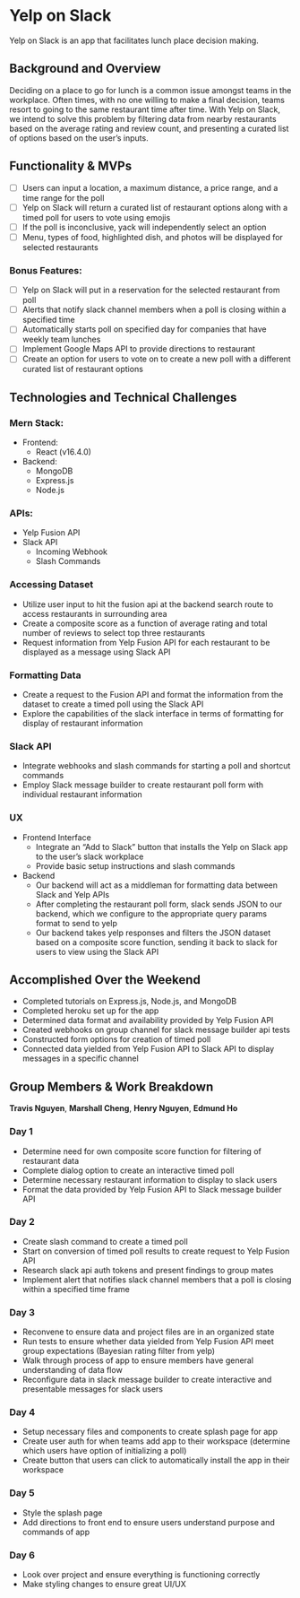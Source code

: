 # Yelp on Slack
Yelp on Slack is an app that facilitates lunch place decision making.

## Background and Overview

Deciding on a place to go for lunch is a common issue amongst teams in the workplace. Often times, with no one willing to make a final decision, teams resort to going to the same restaurant time after time. With Yelp on Slack, we intend to solve this problem by filtering data from nearby restaurants based on the average rating and review count, and presenting a curated list of options based on the user’s inputs.

## Functionality & MVPs
- [ ] Users can input a location, a maximum distance, a price range, and a time range for the poll
- [ ] Yelp on Slack will return a curated list of restaurant options along with a timed poll for users to vote using emojis
- [ ] If the poll is inconclusive, yack will independently select an option
- [ ] Menu, types of food, highlighted dish, and photos will be displayed for selected restaurants

### Bonus Features:
- [ ] Yelp on Slack will put in a reservation for the selected restaurant from poll
- [ ] Alerts that notify slack channel members when a poll is closing within a specified time
- [ ] Automatically starts poll on specified day for companies that have weekly team lunches
- [ ] Implement Google Maps API to provide directions to restaurant
- [ ] Create an option for users to vote on to create a new poll with a different curated list of restaurant options

## Technologies and Technical Challenges

### Mern Stack:
* Frontend:
  * React (v16.4.0)
* Backend:
  * MongoDB
  * Express.js
  * Node.js
### APIs:
* Yelp Fusion API
* Slack API
  * Incoming Webhook
  * Slash Commands

### Accessing Dataset
* Utilize user input to hit the fusion api at the backend search route to access restaurants in surrounding area
* Create a composite score as a function of average rating and total number of reviews to select top three restaurants
* Request information from Yelp Fusion API for each restaurant to be displayed as a message using Slack API

### Formatting Data
* Create a request to the Fusion API and format the information from the dataset to create a timed poll using the Slack API
* Explore the capabilities of the slack interface in terms of formatting for display of restaurant information

### Slack API
* Integrate webhooks and slash commands for starting a poll and shortcut commands
* Employ Slack message builder to create restaurant poll form with individual restaurant information

### UX
* Frontend Interface
  * Integrate an “Add to Slack” button that installs the Yelp on Slack app to the user’s slack workplace
  * Provide basic setup instructions and slash commands
* Backend
  * Our backend will act as a middleman for formatting data between Slack and Yelp APIs
  * After completing the restaurant poll form, slack sends JSON to our backend, which we configure to the appropriate query params format to send to yelp
  * Our backend takes yelp responses and filters the JSON dataset based on a composite score function, sending it back to slack for users to view using the Slack API

## Accomplished Over the Weekend
* Completed tutorials on Express.js, Node.js, and MongoDB
* Completed heroku set up for the app
* Determined data format and availability provided by Yelp Fusion API
* Created webhooks on group channel for slack message builder api tests
* Constructed form options for creation of timed poll 
* Connected data yielded from Yelp Fusion API to Slack API to display messages in a specific channel

## Group Members & Work Breakdown
**Travis Nguyen**, 
**Marshall Cheng**, 
**Henry Nguyen**, 
**Edmund Ho**


### Day 1
  - Determine need for own composite score function for filtering of restaurant data
  - Complete dialog option to create an interactive timed poll 
  - Determine necessary restaurant information to display to slack users
  - Format the data provided by Yelp Fusion API to Slack message builder API

### Day 2
  - Create slash command to create a timed poll
  - Start on conversion of timed poll results to create request to Yelp Fusion API
  - Research slack api auth tokens and present findings to group mates
  - Implement alert that notifies slack channel members that a poll is closing within a specified time frame

### Day 3
  - Reconvene to ensure data and project files are in an organized state
  - Run tests to ensure whether data yielded from Yelp Fusion API meet group expectations (Bayesian rating filter from yelp)
  - Walk through process of app to ensure members have general understanding of data flow
  - Reconfigure data in slack message builder to create interactive and presentable messages for slack users


### Day 4
  - Setup necessary files and components to create splash page for app
  - Create user auth for when teams add app to their workspace (determine which users have option of initializing a poll)
  - Create button that users can click to automatically install the app in their workspace

### Day 5
  - Style the splash page
  - Add directions to front end to ensure users understand purpose and commands of app

### Day 6
 - Look over project and ensure everything is functioning correctly
 - Make styling changes to ensure great UI/UX
